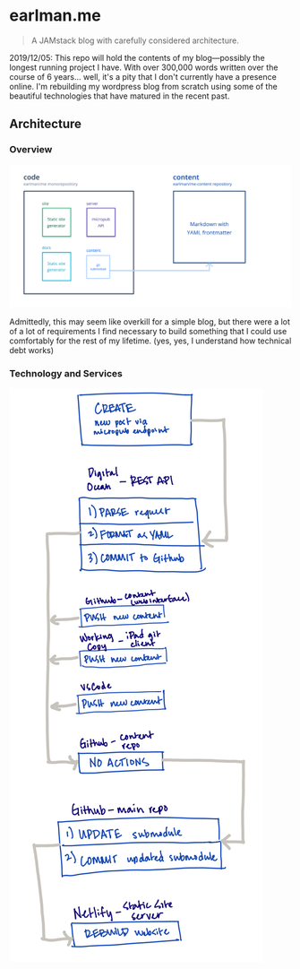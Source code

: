 # earlman.me

> A JAMstack blog with carefully considered architecture.

2019/12/05: This repo will hold the contents of my blog&mdash;possibly the longest running project I have. With over 300,000 words written over the course of 6 years... well, it's a pity that I don't currently have a presence online. I'm rebuilding my wordpress blog from scratch using some of the beautiful technologies that have matured in the recent past. 

## Architecture

### Overview

<img src="/docs/assets/site-architecture-github.png" />

Admittedly, this may seem like overkill for a simple blog, but there were a lot of a lot of requirements I find necessary to build something that I could use comfortably for the rest of my lifetime. (yes, yes, I understand how technical debt works)



### Technology and Services




![Flowchart of Publishing Process](/docs/assets/publish-flow.png)

